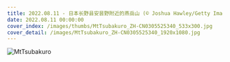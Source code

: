 ```yaml
---
title: 2022.08.11 - 日本长野县安昙野附近的燕岳山 (© Joshua Hawley/Getty Images)
date: 2022.08.11 00:00:00
cover_index: /images/thumbs/MtTsubakuro_ZH-CN0305525340_533x300.jpg
cover_detail: /images/MtTsubakuro_ZH-CN0305525340_1920x1080.jpg
---
```


![MtTsubakuro](/images/MtTsubakuro_ZH-CN0305525340_1920x1080.jpg)
